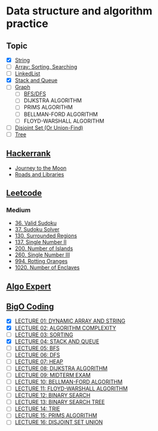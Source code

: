 # Data structure and algorithm practice

## Topic

- [x] [String](https://developer.mozilla.org/vi/docs/Web/JavaScript/Reference/Global_Objects/String)
- [ ] [Array: Sorting, Searching](https://leetcode.com/tag/array/)
- [ ] [LinkedList](https://www.geeksforgeeks.org/data-structures/linked-list/)
- [x] [Stack and Queue](https://www.geeksforgeeks.org/difference-between-stack-and-queue-data-structures/)
- [ ] [Graph](https://www.geeksforgeeks.org/graph-data-structure-and-algorithms/)
  - [ ] [BFS/DFS](https://www.geeksforgeeks.org/difference-between-bfs-and-dfs/)
  - [ ] DIJKSTRA ALGORITHM
  - [ ] PRIMS ALGORITHM
  - [ ] BELLMAN-FORD ALGORITHM
  - [ ] FLOYD-WARSHALL ALGORITHM
- [ ] [Disjoint Set (Or Union-Find)](https://www.geeksforgeeks.org/union-find/)
- [ ] [Tree](TODO)

## [Hackerrank](https://www.hackerrank.com/domains/algorithms?filters%5Bsubdomains%5D%5B%5D=graph-theory&filters%5Bstatus%5D%5B%5D=unsolved&badge_type=problem-solving)

- [Journey to the Moon](hackerrank/hackerrank-journeyToMoon.js)
- [Roads and Libraries](hackerrank/hackerrank-roadsAndLibraries.js)

## [Leetcode](https://leetcode.com/problemset/algorithms/)

### Medium

- [36. Valid Sudoku](leetcode/medium/36.%20Valid%20Sudoku.js)
- [37. Sudoku Solver](leetcode/medium/37.%20Sudoku%20Solver.js)
- [130. Surrounded Regions](leetcode/medium/130.%20Surrounded%20Regions.js)
- [137. Single Number II](leetcode/medium/137.%20Single%20Number%20II.js)
- [200. Number of Islands](leetcode/medium/200.%20Number%20of%20Islands.js)
- [260. Single Number III](leetcode/medium/260.%20Single%20Number%20III.js)
- [994. Rotting Oranges](leetcode/medium/994.%20Rotting%20Oranges.js)
- [1020. Number of Enclaves](leetcode/medium/1020.%20Number%20of%20Enclaves.js)

## [Algo Expert](https://www.algoexpert.io/questions)

## [BigO Coding](https://bigocoder.com/courses/BLUE23)

- [x] [LECTURE 01: DYNAMIC ARRAY AND STRING](bigo-coding/LECTURE%2001:%20DYNAMIC%20ARRAY%20AND%20STRING)
- [x] [LECTURE 02: ALGORITHM COMPLEXITY](bigo-coding/LECTURE%2002:%20ALGORITHM%20COMPLEXITY)
- [ ] [LECTURE 03: SORTING](bigo-coding/LECTURE%2003:%20SORTING)
- [x] [LECTURE 04: STACK AND QUEUE](bigo-coding/LECTURE%2004:%20STACK%20AND%20QUEUE)
- [ ] [LECTURE 05: BFS](bigo-coding/LECTURE%2005:%20BFS)
- [ ] [LECTURE 06: DFS](bigo-coding/LECTURE%2006:%20DFS/)
- [ ] [LECTURE 07: HEAP](bigo-coding/)
- [ ] [LECTURE 08: DIJKSTRA ALGORITHM](bigo-coding/)
- [ ] [LECTURE 09: MIDTERM EXAM](bigo-coding/LECTURE%2009:%20MIDTERM%20EXAM)
- [ ] [LECTURE 10: BELLMAN-FORD ALGORITHM](bigo-coding/)
- [ ] [LECTURE 11: FLOYD-WARSHALL ALGORITHM](bigo-coding/)
- [ ] [LECTURE 12: BINARY SEARCH](bigo-coding/LECTURE%2012:%20BINARY%20SEARCH)
- [ ] [LECTURE 13: BINARY SEARCH TREE](bigo-coding/)
- [ ] [LECTURE 14: TRIE](bigo-coding/)
- [ ] [LECTURE 15: PRIMS ALGORITHM](bigo-coding/LECTURE%2015:%20PRIMS%20ALGORITHM)
- [ ] [LECTURE 16: DISJOINT SET UNION](bigo-coding/LECTURE%2016:%20DISJOINT%20SET%20UNION)